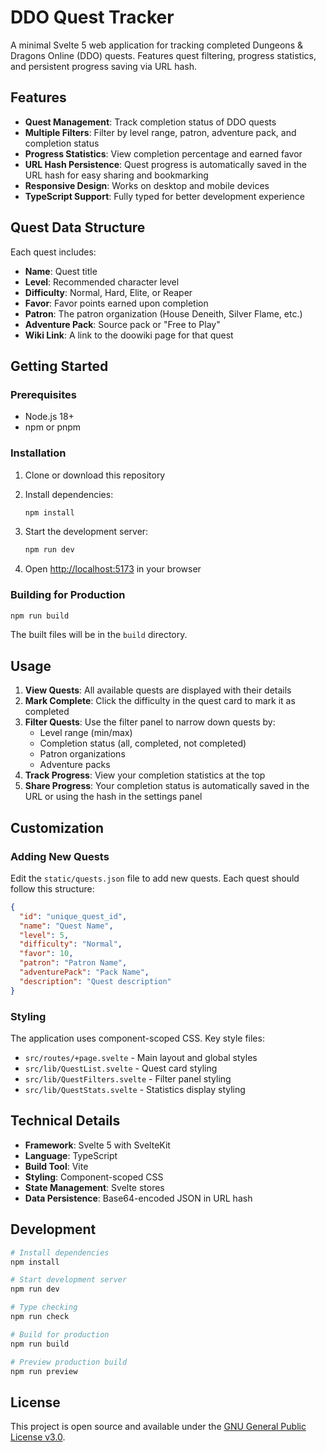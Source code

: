# DDO Quest Tracker

A minimal Svelte 5 web application for tracking completed Dungeons & Dragons Online (DDO) quests. Features quest filtering, progress statistics, and persistent progress saving via URL hash.

## Features

- **Quest Management**: Track completion status of DDO quests
- **Multiple Filters**: Filter by level range, patron, adventure pack, and completion status
- **Progress Statistics**: View completion percentage and earned favor
- **URL Hash Persistence**: Quest progress is automatically saved in the URL hash for easy sharing and bookmarking
- **Responsive Design**: Works on desktop and mobile devices
- **TypeScript Support**: Fully typed for better development experience

## Quest Data Structure

Each quest includes:
- **Name**: Quest title
- **Level**: Recommended character level
- **Difficulty**: Normal, Hard, Elite, or Reaper
- **Favor**: Favor points earned upon completion
- **Patron**: The patron organization (House Deneith, Silver Flame, etc.)
- **Adventure Pack**: Source pack or "Free to Play"
- **Wiki Link**: A link to the doowiki page for that quest

## Getting Started

### Prerequisites

- Node.js 18+ 
- npm or pnpm

### Installation

1. Clone or download this repository
2. Install dependencies:
   ```bash
   npm install
   ```

3. Start the development server:
   ```bash
   npm run dev
   ```

4. Open [http://localhost:5173](http://localhost:5173) in your browser

### Building for Production

```bash
npm run build
```

The built files will be in the `build` directory.

## Usage

1. **View Quests**: All available quests are displayed with their details
2. **Mark Complete**: Click the difficulty in the quest card to mark it as completed
3. **Filter Quests**: Use the filter panel to narrow down quests by:
   - Level range (min/max)
   - Completion status (all, completed, not completed)
   - Patron organizations
   - Adventure packs
4. **Track Progress**: View your completion statistics at the top
5. **Share Progress**: Your completion status is automatically saved in the URL or using the hash in the settings panel

## Customization

### Adding New Quests

Edit the `static/quests.json` file to add new quests. Each quest should follow this structure:

```json
{
  "id": "unique_quest_id",
  "name": "Quest Name",
  "level": 5,
  "difficulty": "Normal",
  "favor": 10,
  "patron": "Patron Name",
  "adventurePack": "Pack Name",
  "description": "Quest description"
}
```

### Styling

The application uses component-scoped CSS. Key style files:
- `src/routes/+page.svelte` - Main layout and global styles
- `src/lib/QuestList.svelte` - Quest card styling
- `src/lib/QuestFilters.svelte` - Filter panel styling
- `src/lib/QuestStats.svelte` - Statistics display styling

## Technical Details

- **Framework**: Svelte 5 with SvelteKit
- **Language**: TypeScript
- **Build Tool**: Vite
- **Styling**: Component-scoped CSS
- **State Management**: Svelte stores
- **Data Persistence**: Base64-encoded JSON in URL hash

## Development

```bash
# Install dependencies
npm install

# Start development server
npm run dev

# Type checking
npm run check

# Build for production  
npm run build

# Preview production build
npm run preview
```


## License

This project is open source and available under the [GNU General Public License v3.0](LICENSE).
